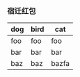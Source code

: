 ### 宿迁红包
dog | bird | cat
----|-----------------|----
foo | foo  | foo
bar | bar  | bar
baz | baz  | bazfa
